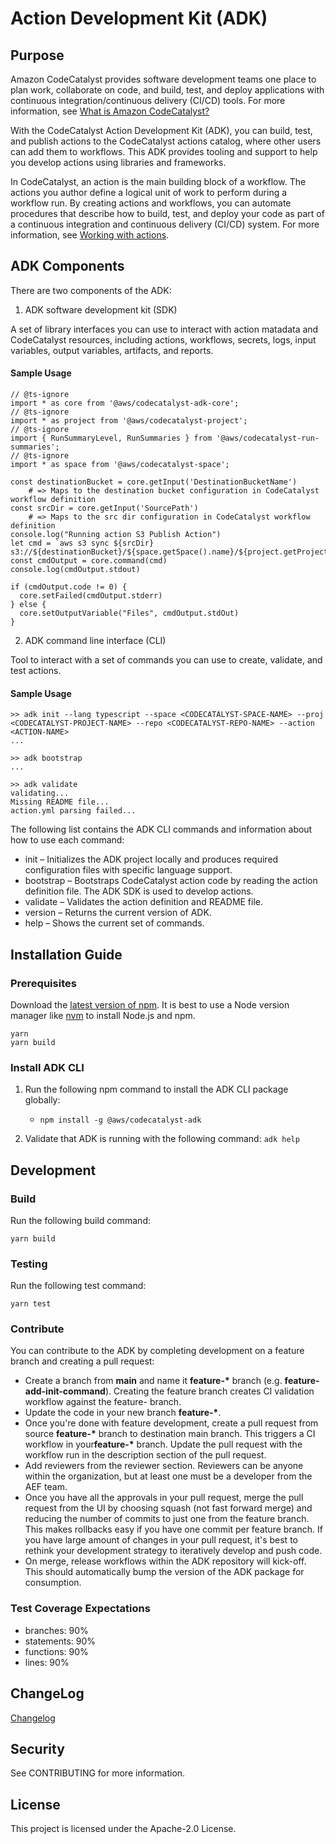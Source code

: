 # Action Development Kit (ADK)

## Purpose

Amazon CodeCatalyst provides software development teams one place to plan work, collaborate on code, and build, test, and deploy applications with
continuous integration/continuous delivery (CI/CD) tools. For more information, see
[What is Amazon CodeCatalyst?](https://docs.aws.amazon.com/codecatalyst/latest/userguide/welcome.html)

With the CodeCatalyst Action Development Kit (ADK), you can build, test, and publish actions to the CodeCatalyst actions catalog, where other users
can add them to workflows. This ADK provides tooling and support to help you develop actions using libraries and frameworks.

In CodeCatalyst, an action is the main building block of a workflow. The actions you author define a logical unit of work to perform during a workflow
run. By creating actions and workflows, you can automate procedures that describe how to build, test, and deploy your code as part of a continuous
integration and continuous delivery (CI/CD) system. For more information, see
[Working with actions](https://docs.aws.amazon.com/codecatalyst/latest/userguide/workflows-actions.html).

## ADK Components

There are two components of the ADK:

1. ADK software development kit (SDK)

A set of library interfaces you can use to interact with action matadata and CodeCatalyst resources, including actions, workflows, secrets, logs,
input variables, output variables, artifacts, and reports.

#### Sample Usage

```
// @ts-ignore
import * as core from '@aws/codecatalyst-adk-core';
// @ts-ignore
import * as project from '@aws/codecatalyst-project';
// @ts-ignore
import { RunSummaryLevel, RunSummaries } from '@aws/codecatalyst-run-summaries';
// @ts-ignore
import * as space from '@aws/codecatalyst-space';

const destinationBucket = core.getInput('DestinationBucketName')
    # => Maps to the destination bucket configuration in CodeCatalyst workflow definition
const srcDir = core.getInput('SourcePath')
    # => Maps to the src dir configuration in CodeCatalyst workflow definition
console.log("Running action S3 Publish Action")
let cmd = `aws s3 sync ${srcDir} s3://${destinationBucket}/${space.getSpace().name}/${project.getProject().name}/`
const cmdOutput = core.command(cmd)
console.log(cmdOutput.stdout)

if (cmdOutput.code != 0) {
  core.setFailed(cmdOutput.stderr)
} else {
  core.setOutputVariable("Files", cmdOutput.stdOut)
}
```

2. ADK command line interface (CLI)

Tool to interact with a set of commands you can use to create, validate, and test actions.

#### Sample Usage

```
>> adk init --lang typescript --space <CODECATALYST-SPACE-NAME> --proj <CODECATALYST-PROJECT-NAME> --repo <CODECATALYST-REPO-NAME> --action <ACTION-NAME>
...

>> adk bootstrap
...

>> adk validate
validating...
Missing README file...
action.yml parsing failed...
```

The following list contains the ADK CLI commands and information about how to use each command:

- init – Initializes the ADK project locally and produces required configuration files with specific language support.
- bootstrap – Bootstraps CodeCatalyst action code by reading the action definition file. The ADK SDK is used to develop actions.
- validate – Validates the action definition and README file.
- version – Returns the current version of ADK.
- help – Shows the current set of commands.

## Installation Guide

### Prerequisites

Download the [latest version of npm](https://docs.npmjs.com/downloading-and-installing-node-js-and-npm). It is best to use a Node version manager like
[nvm](https://github.com/nvm-sh/nvm) to install Node.js and npm.

```
yarn
yarn build
```

### Install ADK CLI

1. Run the following npm command to install the ADK CLI package globally:

   - `npm install -g @aws/codecatalyst-adk`

2. Validate that ADK is running with the following command: `adk help`

## Development

### Build

Run the following build command:

```
yarn build
```

### Testing

Run the following test command:

```
yarn test
```

### Contribute

You can contribute to the ADK by completing development on a feature branch and creating a pull request:

- Create a branch from **main** and name it **feature-\*** branch (e.g. **feature-add-init-command**). Creating the feature branch creates CI
  validation workflow against the feature- branch.
- Update the code in your new branch **feature-\***.
- Once you're done with feature development, create a pull request from source **feature-\*** branch to destination main branch. This triggers a CI
  workflow in your**feature-\*** branch. Update the pull request with the workflow run in the description section of the pull request.
- Add reviewers from the reviewer section. Reviewers can be anyone within the organization, but at least one must be a developer from the AEF team.
- Once you have all the approvals in your pull request, merge the pull request from the UI by choosing squash (not fast forward merge) and reducing
  the number of commits to just one from the feature branch. This makes rollbacks easy if you have one commit per feature branch. If you have large
  amount of changes in your pull request, it's best to rethink your development strategy to iteratively develop and push code.
- On merge, release workflows within the ADK repository will kick-off. This should automatically bump the version of the ADK package for consumption.

### Test Coverage Expectations

- branches: 90%
- statements: 90%
- functions: 90%
- lines: 90%

## ChangeLog

[Changelog](./CHANGELOG.md)

## Security

See CONTRIBUTING for more information.

## License

This project is licensed under the Apache-2.0 License.
